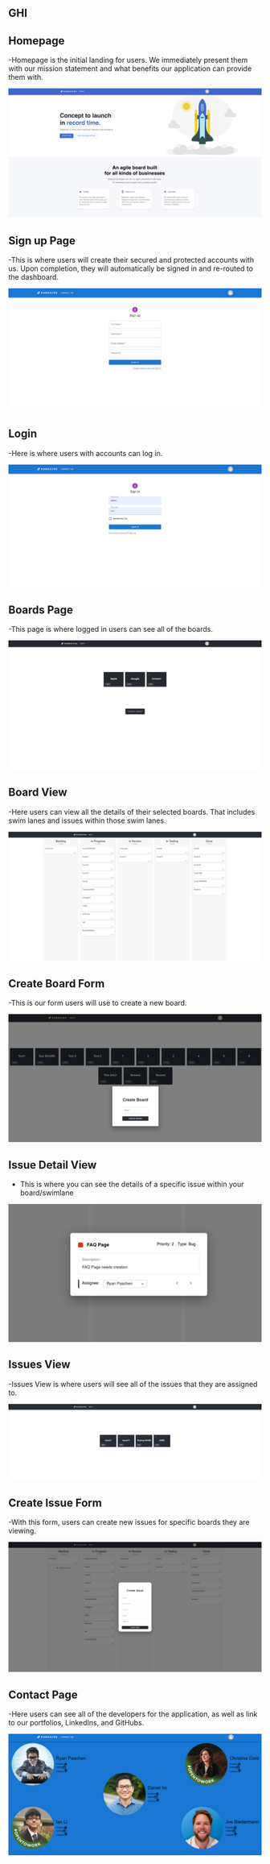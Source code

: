 ## GHI

## Homepage

-Homepage is the initial landing for users. We immediately present them with our mission statement and what benefits our application can provide them with.

![Homepage](./images/Homepage.png)

## Sign up Page

-This is where users will create their secured and protected accounts with us. Upon completion, they will automatically be signed in and re-routed to the dashboard.

![SignupPage](./images/SignupPage.png)

## Login

-Here is where users with accounts can log in.

![Login](./images/LoginPage.png)

## Boards Page

-This page is where logged in users can see all of the boards.

![BoardsPage](./images/BoardsPage.png)

## Board View

-Here users can view all the details of their selected boards. That includes swim lanes and issues within those swim lanes.

![BoardView](./images/BoardView.png)

## Create Board Form

-This is our form users will use to create a new board.

![CreateBoardForm](./images/CreateBoardForm.png)

## Issue Detail View

- This is where you can see the details of a specific issue within your board/swimlane

![IssuesDetail](./images/IssueView.png)

## Issues View

-Issues View is where users will see all of the issues that they are assigned to.

![IssuesViewPage](./images/MyIssues.png)

## Create Issue Form

-With this form, users can create new issues for specific boards they are viewing.

![CreateIssueForm](./images/CreateIssueForm.png)

## Contact Page

-Here users can see all of the developers for the application, as well as link to our portfolios, LinkedIns, and GitHubs.

![ContactPage](./images/ContactPage.png)

